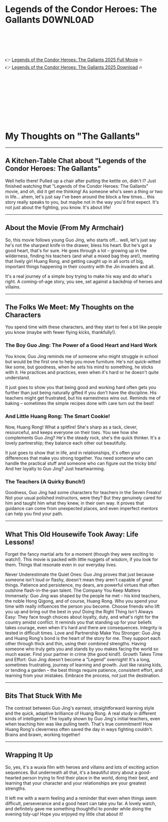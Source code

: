 # Legends of the Condor Heroes: The Gallants D0WNL0AD

<br><br><br><br>


👉 <a href="https://Mike-rafsbigvovers1980.github.io/cqjsdctasc/">Legends of the Condor Heroes: The Gallants 2025 Full Movie</a> 🔥
<br>
👉 <a href="https://Mike-rafsbigvovers1980.github.io/cqjsdctasc/">Legends of the Condor Heroes: The Gallants 2025 Download</a> 🔥


<br><br><br><br><br><br><br><br>


# My Thoughts on "The Gallants"

---

## A Kitchen-Table Chat about "Legends of the Condor Heroes: The Gallants"

Well hello there! Pulled up a chair after putting the kettle on, didn't I? Just finished watching that "Legends of the Condor Heroes: The Gallants" movie, and oh, did it get me thinking! As someone who's seen a thing or two in life... ahem, let's just say I've been around the block a few times... this story really speaks to you, but maybe not in the way you'd first expect. It's not just about the fighting, you know. It's about life!

---

## About the Movie (From My Armchair)

So, this movie follows young Guo Jing, who starts off... well, let's just say he's not the sharpest knife in the drawer, bless his heart. But he's got a good heart, that's for sure. He goes through a lot – growing up in the wilderness, finding his teachers (and what a mixed bag they are!), meeting that lively girl Huang Rong, and getting caught up in all sorts of big, important things happening in their country with the Jin invaders and all.

It's a real journey of a simple boy trying to make his way and do what's right. A coming-of-age story, you see, set against a backdrop of heroes and villains.

---

## The Folks We Meet: My Thoughts on the Characters

You spend time with these characters, and they start to feel a bit like people you know (maybe with fewer flying kicks, thankfully!).

### The Boy Guo Jing: The Power of a Good Heart and Hard Work

You know, Guo Jing reminds me of someone who might struggle in school but would be the first one to help you move furniture. He's not quick-witted like some, but goodness, when he sets his mind to something, he sticks with it. He practices and practices, even when it's hard or he doesn't quite understand.

It just goes to show you that being good and working hard often gets you further than just being naturally gifted if you don't have the discipline. His teachers might get frustrated, but his earnestness wins out. Reminds me of baking – sometimes the simple recipes done with care turn out the best!

### And Little Huang Rong: The Smart Cookie!

Now, Huang Rong! What a spitfire! She's sharp as a tack, clever, resourceful, and keeps everyone on their toes. You see how she complements Guo Jing? He's the steady rock, she's the quick thinker. It's a lovely partnership; they balance each other out beautifully.

It just goes to show that in life, and in relationships, it's often your differences that make you strong together. You need someone who can handle the practical stuff and someone who can figure out the tricky bits! And her loyalty to Guo Jing? Just heartwarming.

### The Teachers (A Quirky Bunch!)

Goodness, Guo Jing had some characters for teachers in the Seven Freaks! Not your usual polished instructors, were they? But they genuinely cared for him and taught him what they knew, in their own way. It proves that guidance can come from unexpected places, and even imperfect mentors can help you find your path.

---

## What This Old Housewife Took Away: Life Lessons!

Forget the fancy martial arts for a moment (though they were exciting to watch!). This movie is packed with little nuggets of wisdom, if you look for them. Things that resonate even in our everyday lives.

   Never Underestimate the Quiet Ones: Guo Jing proves that just because someone isn't loud or flashy, doesn't mean they aren't capable of great things. Patience and persistence, my dears, are powerful virtues that often outshine flash-in-the-pan talent.
   The Company You Keep Matters Immensely: Guo Jing was shaped by the people he met – his kind teachers, the noble Hong Qigong, and of course, Huang Rong. Who you spend your time with really influences the person you become. Choose friends who lift you up and bring out the best in you!
   Doing the Right Thing Isn't Always Easy: They face tough choices about loyalty, duty, and what's right for the country amidst conflict. It reminds you that standing up for your beliefs takes courage, even when it's hard and there are consequences. Integrity is tested in difficult times.
   Love and Partnership Make You Stronger: Guo Jing and Huang Rong's bond is the heart of the story for me. They support each other through thick and thin, using their combined strengths. Having someone who truly gets you and stands by you makes facing the world so much easier. Find your partner in crime (the good kind!).
   Growth Takes Time and Effort: Guo Jing doesn't become a "Legend" overnight! It's a long, sometimes frustrating, journey of learning and growth. Just like raising kids, or tending a garden – the best things require patience, consistent effort, and learning from your mistakes. Embrace the process, not just the destination.

---

## Bits That Stuck With Me

   The contrast between Guo Jing's earnest, straightforward learning style and the quick, adaptive brilliance of Huang Rong. A real study in different kinds of intelligence!
   The loyalty shown by Guo Jing's initial teachers, even when teaching him was like pulling teeth. That's true commitment!
   How Huang Rong's cleverness often saved the day in ways fighting couldn't. Brains and brawn, working together!

---

## Wrapping It Up

So, yes, it's a wuxia film with heroes and villains and lots of exciting action sequences. But underneath all that, it's a beautiful story about a good-hearted person trying to find their place in the world, doing their best, and learning that your character and your relationships are your greatest strengths.

It left me with a warm feeling and a reminder that even when things seem difficult, perseverance and a good heart can take you far. A lovely watch, and definitely gave me something thoughtful to ponder while doing the evening tidy-up! Hope you enjoyed my little chat about it!

